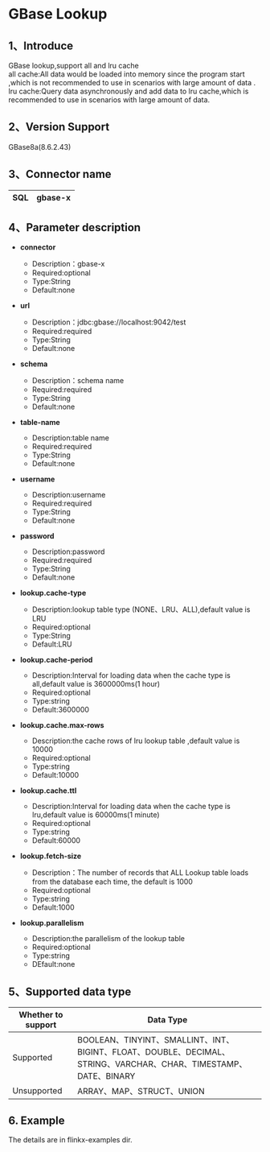 # GBase Lookup

## 1、Introduce
GBase lookup,support all and lru cache<br />
all cache:All data would be loaded into memory since the program start ,which is not recommended to use in scenarios with large amount of data .<br />
lru cache:Query data asynchronously and  add data to lru cache,which is recommended to use in scenarios with large amount of data.

## 2、Version Support
GBase8a(8.6.2.43)


## 3、Connector name
| SQL | gbase-x |
| --- |---------|

## 4、Parameter description
- **connector**
    - Description：gbase-x
    - Required:optional
    - Type:String
    - Default:none
        <br />

- **url**
    - Description：jdbc:gbase://localhost:9042/test
    - Required:required
    - Type:String
    - Default:none
        <br />
- **schema**
  - Description：schema name
  - Required:required
  - Type:String
  - Default:none

- **table-name**
    - Description:table name
    - Required:required
    - Type:String
    - Default:none
      <br />

- **username**
    - Description:username
    - Required:required
    - Type:String
    - Default:none
      <br />

- **password**
    - Description:password
    - Required:required
    - Type:String
    - Default:none
      <br />

- **lookup.cache-type**
    - Description:lookup table type (NONE、LRU、ALL),default value is LRU
    - Required:optional
    - Type:String
    - Default:LRU
      <br />

- **lookup.cache-period**
    - Description:Interval for loading data when the cache type is all,default value is 3600000ms(1 hour)
    - Required:optional
    - Type:string
    - Default:3600000
      <br />

- **lookup.cache.max-rows**
    - Description:the cache rows of lru lookup table ,default value is 10000
    - Required:optional
    - Type:string
    - Default:10000
      <br />

- **lookup.cache.ttl**
    - Description:Interval for loading data when the cache type is lru,default value is 60000ms(1 minute)
    - Required:optional
    - Type:string
    - Default:60000
      <br />

- **lookup.fetch-size**
    - Description：The number of records that ALL Lookup table loads from the database each time, the default is 1000
  - Required:optional
  - Type:string
  - Default:1000
      <br />

- **lookup.parallelism**
    - Description:the parallelism of the lookup table
    - Required:optional
    - Type:string
    - DEfault:none
      <br />

## 5、Supported data type
| Whether to support | Data Type |
|--------------------| --- |
| Supported          | BOOLEAN、TINYINT、SMALLINT、INT、BIGINT、FLOAT、DOUBLE、DECIMAL、STRING、VARCHAR、CHAR、TIMESTAMP、DATE、BINARY |
| Unsupported        | ARRAY、MAP、STRUCT、UNION |


## 6. Example

The details are in flinkx-examples dir.
